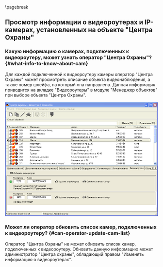 \pagebreak

## Просмотр информации о видеороутерах и IP-камерах, установленных на объекте "Центра Охраны"

### Какую информацию о камерах, подключенных к видеороутеру, может узнать оператор "Центра Охраны"? {#what-info-to-know-about-cam}

Для каждой подключенной к видеороутеру камеры оператор "Центра Охраны" может просмотреть описание объекта видеонаблюдения, а также номер шлейфа, на который она направлена. Данная информация приводится на вкладке "Видеороутеры" в модуле "Менеджер объектов" при выборе объекта "Центра Охраны".

![Вкладка «Видеороутеры» программного обеспечения «Центр Охраны»][id-05-01-01]

### Может ли оператор обновить список камер, подключенных к видеороутеру? {#can-operator-update-cam-list}

Оператор "Центра Охраны" не может обновить список камер, подключенных к видеороутеру. Обновить данную информацию может администратор "Центра охраны", обладающий правом "Изменять информацию о видеороутерах".

[id-05-01-01]: img/OpFaq01-SecurityCenterVideorouters.png "Вкладка «Видеороутеры» программного обеспечения «Центр Охраны»"